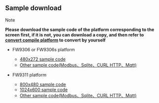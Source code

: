 ## <span id = "demo_download">Sample</span> download
 > [!Note] 
 > **Please download the sample code of the platform corresponding to the screen first, if it is not, you can download a copy, and then refer to [convert compile platform](convert_platform.md) to convert by yourself**


* FW9306 or FW9306s platform
   * [480x272 sample code](http://www.flywizos.com/archive/f9306_480_272_demo.zip)
   * [Other sample code(Modbus、Sqlite、CURL HTTP、Mqtt)](http://www.flywizos.com/archive/FW9306SThirdPart-master.zip)
   
* FW9311 platform
   * [800x480 sample code](http://www.flywizos.com/archive/f9311_800_480_demo.zip)
   * [1024x600 sample code](http://www.flywizos.com/archive/f9311_1024_600_demo.zip)
   * [Other sample code(Modbus、Sqlite、CURL HTTP、Mqtt)](http://www.flywizos.com/archive/F9311ThirdPart-master.zip)